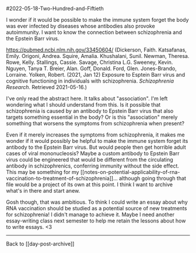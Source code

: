 #2022-05-18-Two-Hundred-and-Fiftieth

I wonder if it would be possible to make the immune system forget the body was ever infected by diseases whose antibodies also provoke autoimmunity.  I want to know the connection between schizophrenia and the Epstein Barr virus.

https://pubmed.ncbi.nlm.nih.gov/33450604/ (Dickerson, Faith.  Katsafanas, Emily.  Origoni, Andrea.  Squire, Amalia.  Khushalani, Sunil.  Newman, Theresa.  Rowe, Kelly.  Stallings, Cassie.  Savage, Christina L.G.  Sweeney, Kevin.  Nguyen, Tanya T.  Breier, Alan.  Goff, Donald.  Ford, Glen.  Jones-Brando, Lorraine.  Yolken, Robert.  (2021, Jan 12)  Exposure to Esptein Barr virus and cognitive functioning in individuals with schizophrenia. 
 *Schizophrenia Research*.  Retrieved 2021-05-16.)

I've only read the abstract here.  It talks about "association".  I'm left wondering what I should understand from this.  Is it possible that schizophrenia is caused by an antibody to Epstein Barr virus that also targets something essential in the body?  Or is this "association" merely something that worsens the symptoms from schizophrenia when present?

Even if it merely increases the symptoms from schizophrenia, it makes me wonder if it would possibly be helpful to make the immune system forget its antibody to the Epstein Barr virus.  But would people then get horrible adult cases of viral mononucleosis?  Maybe a custom antibody to Epstein Barr virus could be engineered that would be different from the circulating antibody in schizophrenics, conferring immunity without the side effect.  This may be something for my [[notes-on-potential-applicability-of-rna-vaccination-to-treatment-of-schizophrenia]]... although going through that file would be a project of its own at this point.  I think I want to archive what's in there and start anew.

Gosh though, that was ambitious.  To think I could write an essay about why RNA vaccination should be studied as a potential source of new treatments for schizophrenia!  I didn't manage to achieve it.  Maybe I need another essay-writing class next semester to help me retain the lessons about how to write essays.  <3

---
Back to [[day-post-archive]]